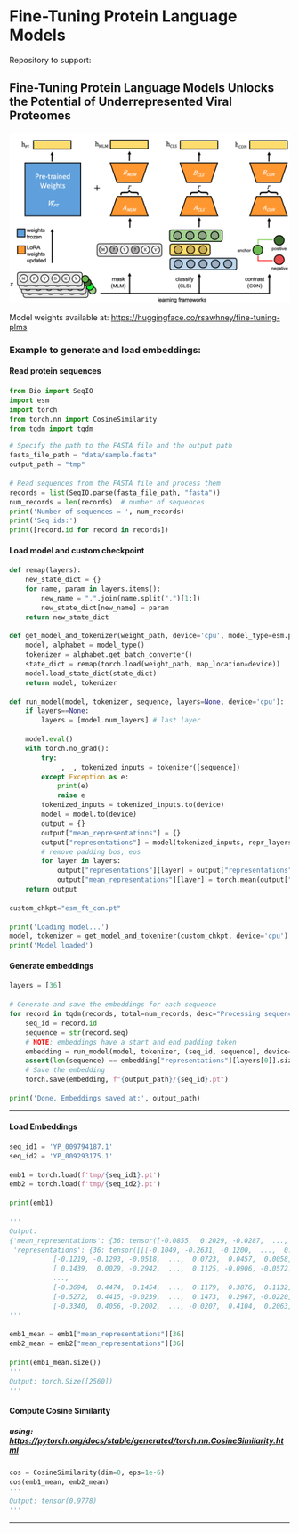 # Fine-Tuning Protein Language Models

Repository to support: 

## Fine-Tuning Protein Language Models Unlocks the Potential of Underrepresented Viral Proteomes

![Fine-tuning pLMs](images/fig1_ft_arch.png)

Model weights available at:
https://huggingface.co/rsawhney/fine-tuning-plms

### Example to generate and load embeddings: 

#### Read protein sequences
```python
from Bio import SeqIO 
import esm          
import torch        
from torch.nn import CosineSimilarity
from tqdm import tqdm 
```


```python
# Specify the path to the FASTA file and the output path
fasta_file_path = "data/sample.fasta"
output_path = "tmp"

# Read sequences from the FASTA file and process them
records = list(SeqIO.parse(fasta_file_path, "fasta"))
num_records = len(records)  # number of sequences
print('Number of sequences = ', num_records)
print('Seq ids:')
print([record.id for record in records])
```

#### Load model and custom checkpoint
```python
def remap(layers):
    new_state_dict = {}
    for name, param in layers.items():
        new_name = ".".join(name.split(".")[1:])
        new_state_dict[new_name] = param
    return new_state_dict
    
def get_model_and_tokenizer(weight_path, device='cpu', model_type=esm.pretrained.esm2_t36_3B_UR50D):
    model, alphabet = model_type()
    tokenizer = alphabet.get_batch_converter()
    state_dict = remap(torch.load(weight_path, map_location=device))
    model.load_state_dict(state_dict)
    return model, tokenizer

def run_model(model, tokenizer, sequence, layers=None, device='cpu'):
    if layers==None:
        layers = [model.num_layers] # last layer

    model.eval()
    with torch.no_grad():
        try:
            _, _, tokenized_inputs = tokenizer([sequence])
        except Exception as e:
            print(e)
            raise e
        tokenized_inputs = tokenized_inputs.to(device)
        model = model.to(device)
        output = {}
        output["mean_representations"] = {}
        output["representations"] = model(tokenized_inputs, repr_layers=layers)["representations"]
        # remove padding bos, eos
        for layer in layers:
            output["representations"][layer] = output["representations"][layer][:,1:-1,:] 
            output["mean_representations"][layer] = torch.mean(output["representations"][layer], dim=1)[0]
    return output

custom_chkpt="esm_ft_con.pt"

print('Loading model...')
model, tokenizer = get_model_and_tokenizer(custom_chkpt, device='cpu')
print('Model loaded')
```


#### Generate embeddings
```python
layers = [36]

# Generate and save the embeddings for each sequence
for record in tqdm(records, total=num_records, desc="Processing sequences"):
    seq_id = record.id
    sequence = str(record.seq)
    # NOTE: embeddings have a start and end padding token
    embedding = run_model(model, tokenizer, (seq_id, sequence), device='cpu')
    assert(len(sequence) == embedding["representations"][layers[0]].size()[1])
    # Save the embedding
    torch.save(embedding, f"{output_path}/{seq_id}.pt")

print('Done. Embeddings saved at:', output_path)
```

----

#### Load Embeddings

```python
seq_id1 = 'YP_009794187.1'
seq_id2 = 'YP_009293175.1'

emb1 = torch.load(f'tmp/{seq_id1}.pt')
emb2 = torch.load(f'tmp/{seq_id2}.pt')

print(emb1)

'''
Output:
{'mean_representations': {36: tensor([-0.0855,  0.2029, -0.0287,  ...,  0.0283,  0.0817, -0.0180])},
 'representations': {36: tensor([[[-0.1049, -0.2631, -0.1200,  ...,  0.2192, -0.0154, -0.0291],
           [-0.1219, -0.1293, -0.0518,  ...,  0.0723,  0.0457,  0.0058],
           [ 0.1439,  0.0029, -0.2942,  ...,  0.1125, -0.0906, -0.0572],
           ...,
           [-0.3694,  0.4474,  0.1454,  ...,  0.1179,  0.3876,  0.1132],
           [-0.5272,  0.4415, -0.0239,  ...,  0.1473,  0.2967, -0.0220],
           [-0.3340,  0.4056, -0.2002,  ..., -0.0207,  0.4104,  0.2063]]])}}
'''

emb1_mean = emb1["mean_representations"][36]
emb2_mean = emb2["mean_representations"][36]

print(emb1_mean.size())
'''
Output: torch.Size([2560])
'''
```

#### Compute Cosine Similarity
##### using: https://pytorch.org/docs/stable/generated/torch.nn.CosineSimilarity.html
```python
cos = CosineSimilarity(dim=0, eps=1e-6)
cos(emb1_mean, emb2_mean)
'''
Output: tensor(0.9778)
'''
```
----




